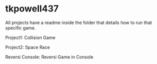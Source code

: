# tkpowell437

All projects have a readme inside the folder that details how to run that specific game.

Project1: Collision Game

Project2: Space Race

Reversi Console: Reversi Game in Console
